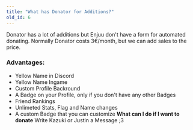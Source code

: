 ```yaml
---
title: "What has Donator for Additions?"
old_id: 6
---
```

Donator has a lot of additions but Enjuu don't have a form for automated donating. Normally Donator costs 3€/month, but we can add sales to the price. 

### Advantages:
- Yellow Name in Discord
- Yellow Name Ingame
- Custom Profile Backround
- A Badge on your Profile, only if you don't have any other Badges
- Friend Rankings
- Unlimeted Stats, Flag and Name changes
- A custom Badge that you can customize
**What can I do if I want to donate**
Write Kazuki or Justin a Message ;3
